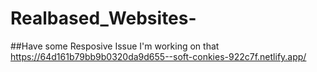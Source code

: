 # Realbased_Websites-
##Have some Resposive Issue I'm working on that
https://64d161b79bb9b0320da9d655--soft-conkies-922c7f.netlify.app/
